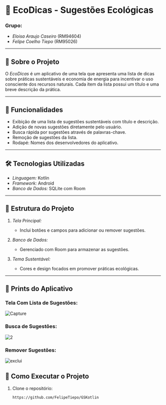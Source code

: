 # 🌿 EcoDicas - Sugestões Ecológicas

### Grupo:
- *Eloisa Araujo Caseiro* (RM94604)
- *Felipe Coelho Tiepo* (RM95026)

---

## 📖 Sobre o Projeto
O *EcoDicas* é um aplicativo de uma tela que apresenta uma lista de 
dicas sobre práticas sustentáveis e economia de energia para incentivar o uso 
consciente dos recursos naturais. Cada item da lista possui um título e uma breve 
descrição da prática. 


---

## 🚀 Funcionalidades
- Exibição de uma lista de sugestões sustentáveis com título e descrição.
- Adição de novas sugestões diretamente pelo usuário.
- Busca rápida por sugestões através de palavras-chave.
- Remoção de sugestões da lista.
- Rodapé: Nomes dos desenvolvedores do aplicativo.

---

## 🛠️ Tecnologias Utilizadas
- *Linguagem:* Kotlin
- *Framework:* Android
- *Banco de Dados:* SQLite com Room

---

## 📂 Estrutura do Projeto
1. *Tela Principal:*  
   - Inclui botões e campos para adicionar ou remover sugestões.  

2. *Banco de Dados:*  
   - Gerenciado com Room para armazenar as sugestões.

3. *Tema Sustentável:*  
   - Cores e design focados em promover práticas ecológicas.

---
## 📸 Prints do Aplicativo
### Tela Com Lista de Sugestões:
![Capture](https://github.com/user-attachments/assets/3f11060e-5566-4310-ad2e-3cddb96acee9)


### Busca de Sugestões:
![2](https://github.com/user-attachments/assets/57bbeb55-e595-44d4-ac0e-f9dcf2ff3e24)


### Remover Sugestões:
![exclui](https://github.com/user-attachments/assets/acab4383-8bc8-42b7-b4e2-26dbd4683f94)



## 📱 Como Executar o Projeto
1. Clone o repositório:  
   ```bash
   https://github.com/FelipeTiepo/GSKotlin
